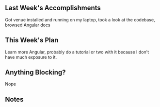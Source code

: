 ## Last Week's Accomplishments


Got venue installed and running on my laptop, took a look at the codebase, browsed Angular docs

## This Week's Plan

Learn more Angular, probably do a tutorial or two with it because I don't have much exposure to it.

## Anything Blocking?

Nope

## Notes
